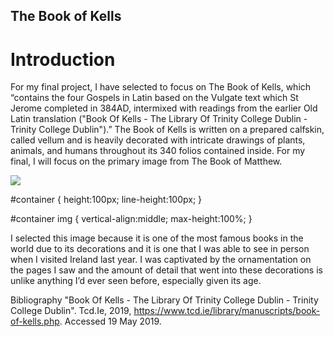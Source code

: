 ## The Book of Kells

# Introduction
For my final project, I have selected to focus on The Book of Kells, which “contains the four Gospels in Latin based on the Vulgate text which St Jerome completed in 384AD, intermixed with readings from the earlier Old Latin translation ("Book Of Kells - The Library Of Trinity College Dublin - Trinity College Dublin").” The Book of Kells is written on a prepared calfskin, called vellum and is heavily decorated with intricate drawings of plants, animals, and humans throughout its 340 folios contained inside. For my final, I will focus on the primary image from The Book of Matthew.

<div id="container">
  <img src="http://www.florin.ms/mathkells.jpg">
  </div>
  
  #container {
    height:100px;
    line-height:100px;
}

#container img {
    vertical-align:middle;
    max-height:100%;
}

I selected this image because it is one of the most famous books in the world due to its decorations and it is one that I was able to see in person when I visited Ireland last year. I was captivated by the ornamentation on the pages I saw and the amount of detail that went into these decorations is unlike anything I’d ever seen before, especially given its age. 

Bibliography
"Book Of Kells - The Library Of Trinity College Dublin - Trinity College Dublin". Tcd.Ie, 2019, https://www.tcd.ie/library/manuscripts/book-of-kells.php. Accessed 19 May 2019.
